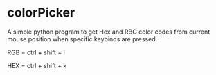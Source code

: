 # colorPicker

A simple python program to get Hex and RBG color codes from current mouse position when specific keybinds are pressed.


RGB = ctrl + shift + l

HEX = ctrl + shift + k

